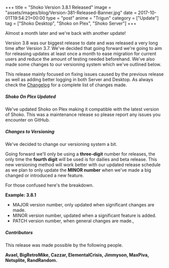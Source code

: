 +++
title = "Shoko Version 3.8.1 Released"
image = "assets/images/blog/Version-381-Released-Banner.jpg"
date = 2017-10-01T19:54:21+00:00
type = "post"
anime = "Trigun"
category = ["Update"]
tag = ["Shoko Desktop", "Shoko on Plex", "Shoko Server"]
+++

Almost a month later and we're back with another update!

Version 3.8 was our biggest release to date and was released a very long time after Version 3.7. We've decided that going forward we're going to aim for releasing updates at least once a month to ease migration for current users and reduce the amount of testing needed beforehand. We've also made some changes to our versioning system which we've outlined below.

This release mainly focused on fixing issues caused by the previous release as well as adding better logging in both Server and Desktop. As always check the [Changelog](https://docs.shokoanime.com/changelog.html) for a complete list of changes made.

##### Shoko On Plex Updated

We've updated Shoko on Plex making it compatible with the latest version of Shoko. This was a maintenance release so please report any issues you encounter on GitHub.

##### Changes to Versioning

We've decided to change our versioning system a bit.

Going forward we'll only be using a **three-digit** number for releases, the only time the **fourth digit** will be used is for dailies and beta release. This new versioning method will work better with our updated release schedule as we plan to only update the **MINOR number** when we've made a big changed or introduced a new feature.

For those confused here's the breakdown.

**Example: 3.8.1**

-   MAJOR version number, only updated when significant changes are made.
-   MINOR version number, updated when a significant feature is added.
-   PATCH version number, when general changes are made.,

##### Contributors

This release was made possible by the following people.

**Avael, BigRetroMike, Cazzar, ElementalCrisis, Jimmyson, MaxPiva, Netsplite, RandRandom.**
